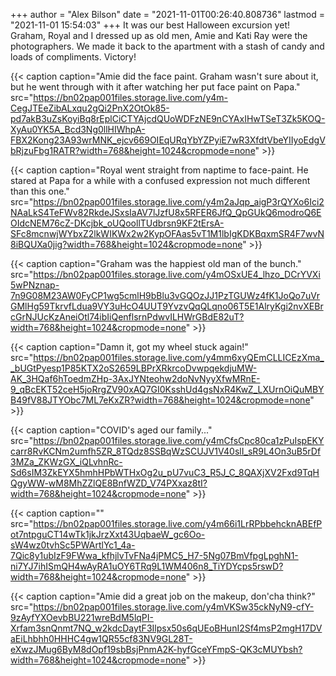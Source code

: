 +++
author = "Alex Bilson"
date = "2021-11-01T00:26:40.808736"
lastmod = "2021-11-01 15:54:03"
+++
It was our best Halloween excursion yet! Graham, Royal and I dressed up as old men, Amie and Kati Ray were the photographers. We made it back to the apartment with a stash of candy and loads of compliments. Victory!

{{< caption caption="Amie did the face paint. Graham wasn't sure about it, but he went through with it after watching her put face paint on Papa." src="https://bn02pap001files.storage.live.com/y4m-CegJTEeZibALxqu2gQi2PnX2OtOk85-pd7akB3uZsKoyiBq8rEplCiCTYAjcdQUoWDFzNE9nCYAxIHwTSeT3Zk5KOQ-XyAu0YK5A_Bcd3Ng0llHIWhpA-FBX2Kong23A93wrMNK_ejcv669OIEqURqYbYZPyiE7wR3XfdtVbeYIIyoEdgVbRjzuFbg1RATR?width=768&height=1024&cropmode=none" >}}

{{< caption caption="Royal went straight from naptime to face-paint. He stared at Papa for a while with a confused expression not much different than this one." src="https://bn02pap001files.storage.live.com/y4m2aJqp_aigP3rQYXo6Ici2NAaLkS4TeFWv82RkdeJSxsIaAV7lJzfU8x5RFER6JfQ_QpGUkQ6modroQ6EOIdcNEM76cZ-DKcjbk_oUQoollTUdbrsn9KF2tErsA-SFc8mcnwjWYbxZ2lkWIKWx2w2KypOFAas5vT1M1lbIgKDKBqxmSR4F7wvN8iBQUXa0jig?width=768&height=1024&cropmode=none" >}}

{{< caption caption="Graham was the happiest old man of the bunch." src="https://bn02pap001files.storage.live.com/y4mOSxUE4_lhzo_DCrYVXi5wPNznap-7n9G08M23AW0FyCP1wg5cmlH9bBlu3vGQOzJJ1PzTGUWz4fK1JoQo7uVrGMlHg59TkrvfLdua9VY3uHcO4UUT9YvzvQqQLqno06T5E1AlryKgi2nvXEBrcGrNJUcKzAneiOtl74ibIiQenflsrnPdwvILHWrGBdE82uT?width=768&height=1024&cropmode=none" >}}

{{< caption caption="Damn it, got my wheel stuck again!" src="https://bn02pap001files.storage.live.com/y4mm6xyQEmCLLICEzXma__bUGtPyesp1P85KTX2oS2659LBPrXRkrcoDvwpqekdjuMW-AK_3HQaf6hToedmZHp-3AxJYNteohw2doNvNyyXfwMRnE-9_qBcEKT52ceH5joRrgZV90xAQ7GI0KsshUd4gsNxR4KwZ_LXUrnOiQuMBYB49fV88JTYObc7ML7eKxZR?width=768&height=1024&cropmode=none" >}}

{{< caption caption="COVID's aged our family..." src="https://bn02pap001files.storage.live.com/y4mCfsCpc80ca1zPuIspEKYcarr8RvKCNm2umfh5ZR_8TQdz8SSBqWzSCUJV1V40slI_sR9L4On3uB5rDf3MZa_ZKWzGX_iQLvhnRc-Sd6sIM3ZkEYX5hmhHPbWTHxOg2u_pU7vuC3_R5J_C_8QAXjXV2Fxd9TqHQgyWW-wM8MhZZlQE8BnfWZD_V74PXxaz8tI?width=768&height=1024&cropmode=none" >}}

{{< caption caption="" src="https://bn02pap001files.storage.live.com/y4m66i1LrRPbbehcknABEfPot7ntpguCT14wTk1jkJrzXxt43UqbaeW_gc6Oo-sW4wz0tvhSc5PWArtlYc1_4a-7Qic8y1ubIzF9FWwa_kfhjlvTvFNa4jPMC5_H7-5Ng07BmVfpgLpghN1-ni7YJ7ihISmQH4wAyRA1uOY6TRq9L1WM406n8_TiYDYcps5rswD?width=768&height=1024&cropmode=none" >}}

{{< caption caption="Amie did a great job on the makeup, don'cha think?" src="https://bn02pap001files.storage.live.com/y4mVKSw35ckNyN9-cfY-9zAyfYXOevbBU221wreBdM5lqPI-Xrfam3snQnmt7NQ_w2kdcDaytF3Ilpsx50s6qUEoBHunI2Sf4msP2mgH17DVaEiLhbhh0HHHC4gw1QR55cf83NV9GL28T-eXwzJMug6ByM8dOpf19sbBsjPnmA2K-hyfGceYFmpS-QK3cMUYbsh?width=768&height=1024&cropmode=none" >}}
